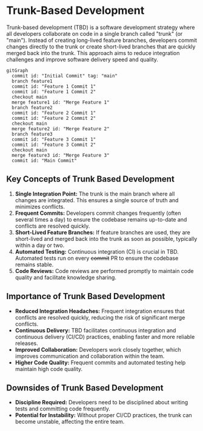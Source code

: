 # Trunk-Based Development

Trunk-based development (TBD) is a software development strategy where all developers collaborate on code in a single branch called "trunk" (or "main"). Instead of creating long-lived feature branches, developers commit changes directly to the trunk or create short-lived branches that are quickly merged back into the trunk. This approach aims to reduce integration challenges and improve software delivery speed and quality.

```mermaid
gitGraph
  commit id: "Initial Commit" tag: "main"
  branch feature1
  commit id: "Feature 1 Commit 1"
  commit id: "Feature 1 Commit 2"
  checkout main
  merge feature1 id: "Merge Feature 1"
  branch feature2
  commit id: "Feature 2 Commit 1"
  commit id: "Feature 2 Commit 2"
  checkout main
  merge feature2 id: "Merge Feature 2"
  branch feature3
  commit id: "Feature 3 Commit 1"
  commit id: "Feature 3 Commit 2"
  checkout main
  merge feature3 id: "Merge Feature 3"
  commit id: "Main Commit"
```

## Key Concepts of Trunk Based Development
1. **Single Integration Point:** The trunk is the main branch where all changes are integrated. This ensures a single source of truth and minimizes conflicts.
2. **Frequent Commits:** Developers commit changes frequently (often several times a day) to ensure the codebase remains up-to-date and conflicts are resolved quickly.
3. **Short-Lived Feature Branches:** If feature branches are used, they are short-lived and merged back into the trunk as soon as possible, typically within a day or two.
4. **Automated Testing:** Continuous integration (CI) is crucial in TBD. Automated tests run on every ~~commit~~ PR to ensure the codebase remains stable.
5. **Code Reviews:** Code reviews are performed promptly to maintain code quality and facilitate knowledge sharing.

## Importance of Trunk Based Development
- **Reduced Integration Headaches:** Frequent integration ensures that conflicts are resolved quickly, reducing the risk of significant merge conflicts.
- **Continuous Delivery:** TBD facilitates continuous integration and continuous delivery (CI/CD) practices, enabling faster and more reliable releases.
- **Improved Collaboration:** Developers work closely together, which improves communication and collaboration within the team.
- **Higher Code Quality:** Frequent commits and automated testing help maintain high code quality.

## Downsides of Trunk Based Development

- **Discipline Required:** Developers need to be disciplined about writing tests and committing code frequently.
- **Potential for Instability:** Without proper CI/CD practices, the trunk can become unstable, affecting the entire team.
